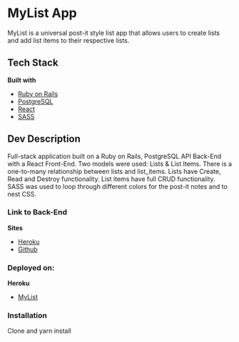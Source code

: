 # MyList App
MyList is a universal post-it style list app that allows users to create lists and add list items to their respective lists.

## Tech Stack
<b>Built with</b>
- [Ruby on Rails](https://rubyonrails.org/)
- [PostgreSQL](https://www.postgresql.org/)
- [React](https://reactjs.org/)
- [SASS](https://sass-lang.com/)

## Dev Description
Full-stack application built on a Ruby on Rails, PostgreSQL API Back-End with a React Front-End. Two models were used: Lists & List Items. There is a one-to-many relationship between lists and list_items. Lists have Create, Read and Destroy functionality. List items have full CRUD functionality. SASS was used to loop through different colors for the post-it notes and to nest CSS.


### Link to Back-End
<b>Sites</b>
- [Heroku](https://mylist-app-api.herokuapp.com/)
- [Github](https://github.com/CMURPHY26/list_app_api)


### Deployed on:
<b>Heroku</b>
- [MyList](https://appmylist.herokuapp.com/)


### Installation
Clone and yarn install




